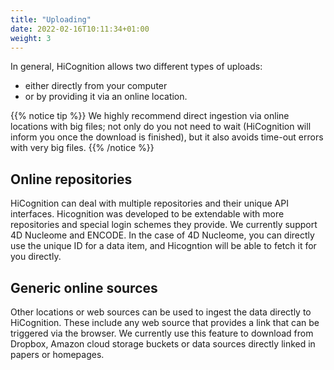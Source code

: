 ```yaml
---
title: "Uploading"
date: 2022-02-16T10:11:34+01:00
weight: 3
---
```


In general, HiCognition allows two different types of uploads:
- either directly from your computer 
- or by providing it via an online location.

{{% notice tip %}}
We highly recommend direct ingestion via online locations with big files; not only do you not need to wait (HiCognition will inform you once the download is finished), but it also avoids time-out errors with very big files.
{{% /notice %}}

## Online repositories
HiCognition can deal with multiple repositories and their unique API interfaces. Hicognition was developed to be extendable with more repositories and special login schemes they provide.
We currently support 4D Nucleome and ENCODE.
In the case of 4D Nucleome, you can directly use the unique ID for a data item, and Hicogntion will be able to fetch it for you directly.


## Generic online sources 
Other locations or web sources can be used to ingest the data directly to HiCognition.
These include any web source that provides a link that can be triggered via the browser.
We currently use this feature to download from Dropbox, Amazon cloud storage buckets or data sources directly linked in papers or homepages.


 